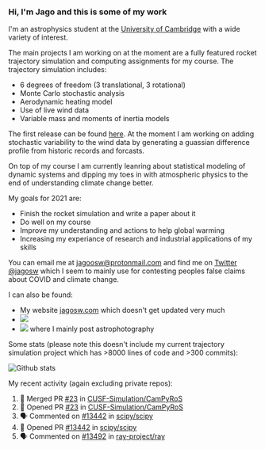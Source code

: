 ### Hi, I'm Jago and this is some of my work

<!--
**jagoosw/jagoosw** is a ✨ _special_ ✨ repository because its `README.md` (this file) appears on your GitHub profile.

Here are some ideas to get you started:

- 🔭 I’m currently working on ...
- 🌱 I’m currently learning ...
- 👯 I’m looking to collaborate on ...
- 🤔 I’m looking for help with ...
- 💬 Ask me about ...
- 📫 How to reach me: ...
- 😄 Pronouns: ...
- ⚡ Fun fact: ...
-->

I'm an astrophysics student at the [University of Cambridge](https://www.ast.cam.ac.uk/students/current.undergraduates/part.ii.astrophysics) with a wide variety of interest.

The main projects I am working on at the moment are a fully featured rocket trajectory simulation and computing assignments for my course. The trajectory simulation includes:
- 6 degrees of freedom (3 translational, 3 rotational)
- Monte Carlo stochastic analysis
- Aerodynamic heating model
- Use of live wind data
- Variable mass and moments of inertia models

The first release can be found [here](https://github.com/CUSF-Simulation/CamPyRoS). At the moment I am working on adding stochastic variability to the wind data by generating a guassian difference profile from historic records and forcasts.

On top of my course I am currently leanring about statistical modeling of dynamic systems and dipping my toes in with atmospheric physics to the end of understanding climate change better.

My goals for 2021 are:
- Finish the rocket simulation and write a paper about it
- Do well on my course
- Improve my understanding and actions to help global warming
- Increasing my experiance of research and industrial applications of my skills

You can email me at [jagoosw@protonmail.com](mail:jagoosw@protonmail.com) and find me on [Twitter @jagosw](https://twitter.com/jagosw) which I seem to mainly use for contesting peoples false claims about COVID and climate change.

I can also be found:
- My website [jagosw.com](https://jagosw.com) which doesn't get updated very much
- [<img src="https://img.shields.io/badge/LinkedIn-0077B5?style=for-the-badge&logo=linkedin&logoColor=white"/>](https://www.linkedin.com/in/jagosw/)
- [<img src="https://img.shields.io/badge/Instagram-1877F2?style=for-the-badge&logo=instagram&logoColor=white"/>](https://www.instagram.com/jago.sw/) where I mainly post astrophotography

Some stats (please note this doesn't include my current trajectory simulation project which has >8000 lines of code and >300 commits):

![Github stats](https://github-readme-stats.vercel.app/api?username=jagoosw&count_private=true&show_icons=true&theme=radical&hide_title=true&hide_border=true)
[](https://komarev.com/ghpvc/?username=jagoosw)

My recent activity (again excluding private repos):
<!--START_SECTION:activity-->
1. 🎉 Merged PR [#23](https://github.com/CUSF-Simulation/CamPyRoS/pull/23) in [CUSF-Simulation/CamPyRoS](https://github.com/CUSF-Simulation/CamPyRoS)
2. 💪 Opened PR [#23](https://github.com/CUSF-Simulation/CamPyRoS/pull/23) in [CUSF-Simulation/CamPyRoS](https://github.com/CUSF-Simulation/CamPyRoS)
3. 🗣 Commented on [#13442](https://github.com/scipy/scipy/issues/13442) in [scipy/scipy](https://github.com/scipy/scipy)
4. 💪 Opened PR [#13442](https://github.com/scipy/scipy/pull/13442) in [scipy/scipy](https://github.com/scipy/scipy)
5. 🗣 Commented on [#13492](https://github.com/ray-project/ray/issues/13492) in [ray-project/ray](https://github.com/ray-project/ray)
<!--END_SECTION:activity-->
